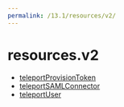```yaml
---
permalink: /13.1/resources/v2/
---
```


# resources.v2



* [teleportProvisionToken](teleportProvisionToken.md)
* [teleportSAMLConnector](teleportSAMLConnector.md)
* [teleportUser](teleportUser.md)